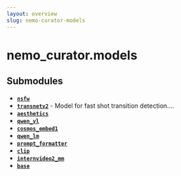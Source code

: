 ```yaml
---
layout: overview
slug: nemo-curator-models
---
```


# nemo_curator.models



## Submodules

- **[`nsfw`](nemo-curator-models-nsfw)**
- **[`transnetv2`](nemo-curator-models-transnetv2)** - Model for fast shot transition detection....
- **[`aesthetics`](nemo-curator-models-aesthetics)**
- **[`qwen_vl`](nemo-curator-models-qwen-vl)**
- **[`cosmos_embed1`](nemo-curator-models-cosmos-embed1)**
- **[`qwen_lm`](nemo-curator-models-qwen-lm)**
- **[`prompt_formatter`](nemo-curator-models-prompt-formatter)**
- **[`clip`](nemo-curator-models-clip)**
- **[`internvideo2_mm`](nemo-curator-models-internvideo2-mm)**
- **[`base`](nemo-curator-models-base)**
